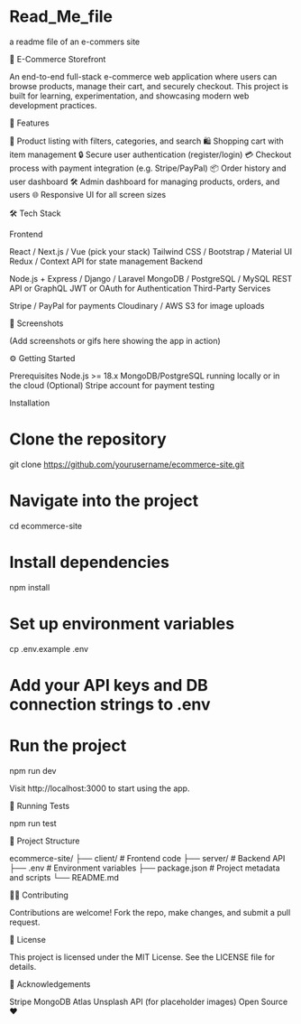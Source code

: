 # Read_Me_file
a readme file of an e-commers site

🛒 E-Commerce Storefront

An end-to-end full-stack e-commerce web application where users can browse products, manage their cart, and securely checkout. This project is built for learning, experimentation, and showcasing modern web development practices.

🚀 Features

🧾 Product listing with filters, categories, and search
🛍️ Shopping cart with item management
🔒 Secure user authentication (register/login)
💳 Checkout process with payment integration (e.g. Stripe/PayPal)
📦 Order history and user dashboard
🛠️ Admin dashboard for managing products, orders, and users
🌐 Responsive UI for all screen sizes


🛠️ Tech Stack

Frontend

React / Next.js / Vue (pick your stack)
Tailwind CSS / Bootstrap / Material UI
Redux / Context API for state management
Backend

Node.js + Express / Django / Laravel
MongoDB / PostgreSQL / MySQL
REST API or GraphQL
JWT or OAuth for Authentication
Third-Party Services

Stripe / PayPal for payments
Cloudinary / AWS S3 for image uploads


📸 Screenshots

(Add screenshots or gifs here showing the app in action)

⚙️ Getting Started

Prerequisites
Node.js >= 18.x
MongoDB/PostgreSQL running locally or in the cloud
(Optional) Stripe account for payment testing

Installation

# Clone the repository
git clone https://github.com/yourusername/ecommerce-site.git

# Navigate into the project
cd ecommerce-site

# Install dependencies
npm install

# Set up environment variables
cp .env.example .env
# Add your API keys and DB connection strings to .env

# Run the project
npm run dev


Visit http://localhost:3000 to start using the app.

🧪 Running Tests

npm run test

📁 Project Structure

ecommerce-site/
├── client/         # Frontend code
├── server/         # Backend API
├── .env            # Environment variables
├── package.json    # Project metadata and scripts
└── README.md


🧑‍💻 Contributing

Contributions are welcome! Fork the repo, make changes, and submit a pull request.

📄 License

This project is licensed under the MIT License. See the LICENSE file for details.

🌟 Acknowledgements

Stripe
MongoDB Atlas
Unsplash API (for placeholder images)
Open Source ❤️
